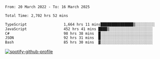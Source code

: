 <!--START_SECTION:waka-->

```txt
From: 20 March 2022 - To: 16 March 2025

Total Time: 2,702 hrs 52 mins

TypeScript                 1,664 hrs 11 mins███████████████▒░░░░░░░░░   61.57 %
JavaScript                 452 hrs 41 mins ████▒░░░░░░░░░░░░░░░░░░░░   16.75 %
C#                         98 hrs 38 mins  █░░░░░░░░░░░░░░░░░░░░░░░░   03.65 %
JSON                       92 hrs 31 mins  █░░░░░░░░░░░░░░░░░░░░░░░░   03.42 %
Bash                       85 hrs 30 mins  ▓░░░░░░░░░░░░░░░░░░░░░░░░   03.16 %
```

<!--END_SECTION:waka-->
[![spotify-github-profile](https://spotify-github-profile.vercel.app/api/view?uid=c00zprrvy9xiloa9qnco3hmng&cover_image=true&theme=novatorem&show_offline=false&background_color=121212&bar_color=53b14f&bar_color_cover=false)](https://spotify-github-profile.vercel.app/api/view?uid=c00zprrvy9xiloa9qnco3hmng&redirect=true)




